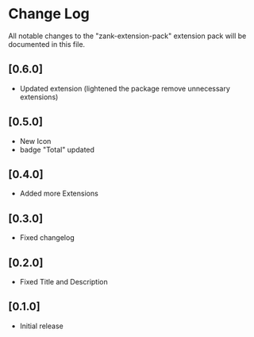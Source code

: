 # Change Log

All notable changes to the "zank-extension-pack" extension pack will be documented in this file.

## [0.6.0]

- Updated extension (lightened the package remove unnecessary extensions)

## [0.5.0]

- New Icon
- badge "Total" updated


## [0.4.0]

- Added more Extensions

## [0.3.0]

- Fixed changelog

## [0.2.0]

- Fixed Title and Description

## [0.1.0]

- Initial release


